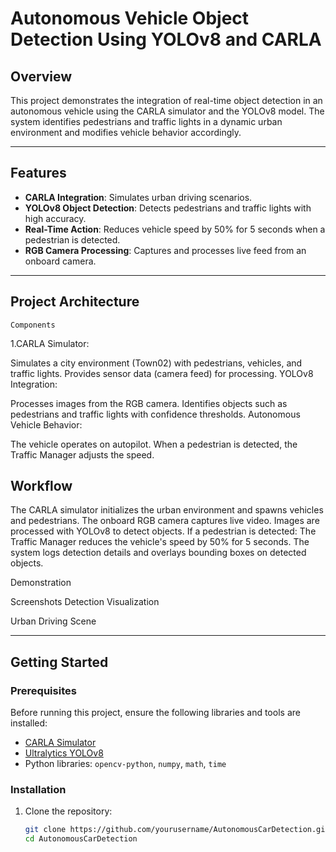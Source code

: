 # Autonomous Vehicle Object Detection Using YOLOv8 and CARLA 

## Overview
This project demonstrates the integration of real-time object detection in an autonomous vehicle using the CARLA simulator and the YOLOv8 model. The system identifies pedestrians and traffic lights in a dynamic urban environment and modifies vehicle behavior accordingly.

---

## Features
- **CARLA Integration**: Simulates urban driving scenarios.
- **YOLOv8 Object Detection**: Detects pedestrians and traffic lights with high accuracy.
- **Real-Time Action**: Reduces vehicle speed by 50% for 5 seconds when a pedestrian is detected.
- **RGB Camera Processing**: Captures and processes live feed from an onboard camera.

---

## Project Architecture
    Components
   1.CARLA Simulator:

Simulates a city environment (Town02) with pedestrians, vehicles, and traffic lights.
Provides sensor data (camera feed) for processing.
YOLOv8 Integration:

Processes images from the RGB camera.
Identifies objects such as pedestrians and traffic lights with confidence thresholds.
Autonomous Vehicle Behavior:

The vehicle operates on autopilot.
When a pedestrian is detected, the Traffic Manager adjusts the speed.

## Workflow
The CARLA simulator initializes the urban environment and spawns vehicles and pedestrians.
The onboard RGB camera captures live video.
Images are processed with YOLOv8 to detect objects.
If a pedestrian is detected:
The Traffic Manager reduces the vehicle's speed by 50% for 5 seconds.
The system logs detection details and overlays bounding boxes on detected objects.

Demonstration
[](https://drive.google.com/file/d/1YoiyYKKcEb6YuYje_Ls3Pfg4JML29rqE/view?usp=drive_link)


Screenshots
Detection Visualization

Urban Driving Scene











--------------------------------------------------------------------------------------------
## Getting Started

### Prerequisites
Before running this project, ensure the following libraries and tools are installed:
- [CARLA Simulator](https://carla.org)
- [Ultralytics YOLOv8](https://docs.ultralytics.com/)
- Python libraries: `opencv-python`, `numpy`, `math`, `time`

### Installation
1. Clone the repository:
   ```bash
   git clone https://github.com/yourusername/AutonomousCarDetection.git
   cd AutonomousCarDetection

